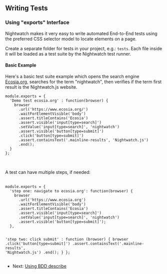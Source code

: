 ## Writing Tests

<h3 id="writing-tests"><span>Using "exports" Interface</span></h3>

Nightwatch makes it very easy to write automated End-to-End tests using the preferred CSS selector model to locate elements on a page.

Create a separate folder for tests in your project, e.g.: `tests`. Each file inside it will be loaded as a test suite by the Nightwatch test runner. 

#### Basic Example
Here's a basic test suite example which opens the search engine [Ecosia.org][1], searches for the term "nightwatch", then verifies if the term first result is the Nightwatch.js website.

<div class="sample-test">
<pre data-language="javascript"><code class="language-javascript">module.exports = {
  'Demo test ecosia.org' : function(browser) {
    browser
      .url('https://www.ecosia.org/')
      .waitForElementVisible('body')
      .assert.titleContains('Ecosia')
      .assert.visible('input[type=search]')
      .setValue('input[type=search]', 'nightwatch')
      .assert.visible('button[type=submit]')
      .click('button[type=submit]')
      .assert.containsText('.mainline-results', 'Nightwatch.js')
      .end();
  }
};</code></pre>
</div>
<br>

A test can have multiple steps, if needed:<br><br>

<div class="sample-test">
<pre data-language="javascript"><code class="language-javascript">module.exports = {
  'step one: navigate to ecosia.org': function(browser) {
    browser
      .url('https://www.ecosia.org')
      .waitForElementVisible('body')
      .assert.titleContains('Ecosia')
      .assert.visible('input[type=search]')
      .setValue('input[type=search]', 'nightwatch')
      .assert.visible('button[type=submit]');
  },

  'step two: click submit' : function (browser) {
    browser
      .click('button[type=submit]')
      .assert.containsText('.mainline-results', 'Nightwatch.js')
      .end();
  }
};</code></pre></div>

- Next: [Using BDD describe](https://nightwatchjs.org/guide/using-nightwatch/using-bdd-describe.html)

[1]:	https://www.ecosia.org/
